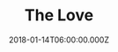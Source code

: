 ---
title: "The Love"
image: "https://i.imgur.com/iLOLa7F.jpg"
date: "2018-01-14T06:00:00.000Z"
video:
  type: "vimeo"
  id: "251063392"
speaker:
  name: "Bart Wilkins"
  permalink: "bart-wilkins"
series: "grafted"
---